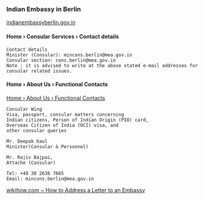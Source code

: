 ### Indian Embassy in Berlin
[indianembassyberlin.gov.in](https://indianembassyberlin.gov.in)
#### Home › Consular Services › Contact details
```
Contact details
Minister (Consular): mincons.berlin@mea.gov.in
Consular section: cons.berlin@mea.gov.in
Note : it is advised to write at the above stated e-mail addresses for consular related issues.
```
#### Home › About Us › Functional Contacts
[Home › About Us › Functional Contacts](https://indianembassyberlin.gov.in/pages?id=eyJpdiI6IkFHbVhBSEREYlgwVUZjWFZyb0xScmc9PSIsInZhbHVlIjoid09CYTNTQjhyWjl6NVJqdGlnell1dz09IiwibWFjIjoiZDIxODNiZWVhODg2Y2QzOWQ3Zjg3YTkxODQ1YmYxOTM0OGY4ZTQ2YmUyNDY2Y2EyYWQ5OWVkOGY3NDJjMGM3OSJ9&subid=eyJpdiI6ImdpQk4zNXBLZWlZM3NlbHpzd1pFVWc9PSIsInZhbHVlIjoiVXp1ZE55VExOdE5MTWp1bzJRVjh6Zz09IiwibWFjIjoiYTNjZDc4MzNiNGNjODdlNTJmMWMzNTY0ZGMzMWQ1ZWQ4MjVlOWNiMDEwNDc4N2EyYjJkMzVkNjM2MzNkMTE2NSJ9)
```
Consular Wing
Visa, passport, consular matters concerning
Indian citizens, Person of Indian Origin (PIO) card,
Overseas Citizen of India (OCI) visa, and
other consular queries

Mr. Deepak Kaul
Minister(Consular & Personnel)

Mr. Rajiv Bajpai,
Attache (Consular)

Tel: +49 30 2636 7665
Email: mincons.berlin@mea.gov.in
```

[wikihow.com ~ How to Address a Letter to an Embassy](https://www.wikihow.com/Address-a-Letter-to-an-Embassy)
